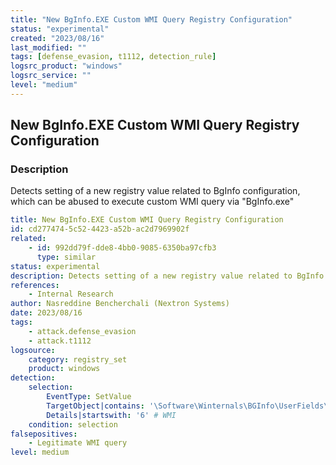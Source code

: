 ```yaml
---
title: "New BgInfo.EXE Custom WMI Query Registry Configuration"
status: "experimental"
created: "2023/08/16"
last_modified: ""
tags: [defense_evasion, t1112, detection_rule]
logsrc_product: "windows"
logsrc_service: ""
level: "medium"
---
```


## New BgInfo.EXE Custom WMI Query Registry Configuration

### Description

Detects setting of a new registry value related to BgInfo configuration, which can be abused to execute custom WMI query via "BgInfo.exe"

```yml
title: New BgInfo.EXE Custom WMI Query Registry Configuration
id: cd277474-5c52-4423-a52b-ac2d7969902f
related:
    - id: 992dd79f-dde8-4bb0-9085-6350ba97cfb3
      type: similar
status: experimental
description: Detects setting of a new registry value related to BgInfo configuration, which can be abused to execute custom WMI query via "BgInfo.exe"
references:
    - Internal Research
author: Nasreddine Bencherchali (Nextron Systems)
date: 2023/08/16
tags:
    - attack.defense_evasion
    - attack.t1112
logsource:
    category: registry_set
    product: windows
detection:
    selection:
        EventType: SetValue
        TargetObject|contains: '\Software\Winternals\BGInfo\UserFields\'
        Details|startswith: '6' # WMI
    condition: selection
falsepositives:
    - Legitimate WMI query
level: medium

```
